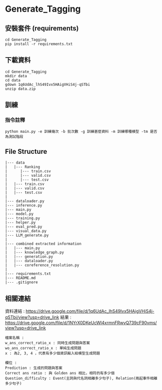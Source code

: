 # Generate_Tagging

## 安裝套件 (requirements)
```
cd Generate_Tagging
pip install -r requirements.txt 
```

## 下載資料 
```
cd Generate_Tagging
mkdir data
cd data
gdown 1q6UdAc_lhS49Ivx5HAigVHiS4j-qSTbi
unzip data.zip
```

## 訓練
### 指令註釋
``` 
python main.py -e 訓練幾次 -b 批次數 -g 訓練甚麼資料 -m 訓練哪種模型 -tm 是否為測試階段
```

## File Structure
```
|--- data
|   |--- Ranking
|      |--- train.csv
|      |--- valid.csv
|      |--- test.csv
|   |--- train.csv
|   |--- valid.csv
|   |--- test.csv
|
|--- dataloader.py
|--- inference.py
|--- main.py
|--- model.py
|--- training.py
|--- helper.py
|--- eval_pred.py
|--- visual_data.py
|--- LLM_generate.py
|
|--- combined extracted information
|   |--- main.py
|   |--- knowledge_graph.py
|   |--- generation.py
|   |--- dataloader.py
|   |--- coreference_resolution.py
|
|--- requirements.txt
|--- README.md
|--- .gitignore
```

## 相關連結
資料連結 : https://drive.google.com/file/d/1q6UdAc_lhS49Ivx5HAigVHiS4j-qSTbi/view?usp=drive_link
結果 : https://drive.google.com/file/d/1NYrX0DKeUcWI4xrmnFRwvQ739cF90vms/view?usp=drive_link
```
檔案名稱 : 
w_ans_correct_ratio_x : 同時生成問題與答案
wo_ans_correct_ratio_x : 單純生成問題
x : 為2, 3, 4 ，代表有多少個資訊輸入給模型生成問題

欄位 : 
Prediction : 生成的問題與答案
Correct ans ratio : 與 Golden ans 相比，相符的有多少個
Question_difficulty : Event(主詞與代名詞相離多少句子), Relation(兩起事件相離多少句子)
```
